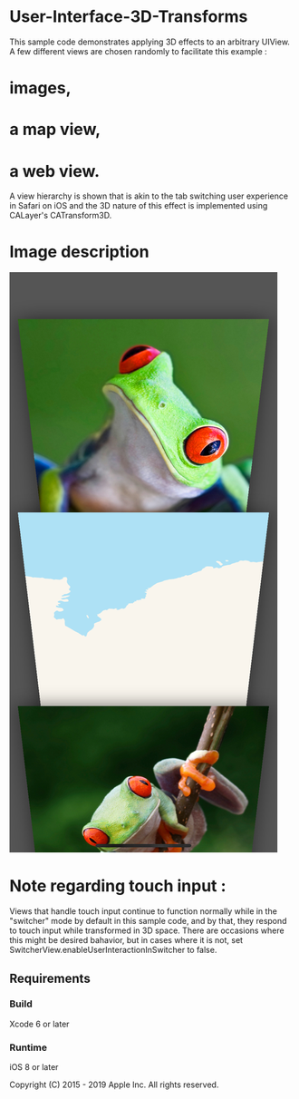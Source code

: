 # User-Interface-3D-Transforms

This sample code demonstrates applying 3D effects to an arbitrary UIView. 
A few different views are chosen randomly to facilitate this example : 
# images, 
# a map view, 
# a web view. 
A view hierarchy is shown that is akin to the tab switching user experience in Safari on iOS and the 3D nature of this effect is implemented using CALayer's CATransform3D.

# Image description

![Image description](https://github.com/amoltdhage/User-Interface-3D-Transforms/blob/master/Simulator%20Screen%20Shot%20-%20iPhone%20XR%20-%202019-12-18%20at%2002.37.14.png)


# Note regarding touch input : 

Views that handle touch input continue to function normally while in the "switcher" mode by default in this sample code, and by that, they respond to touch input while transformed in 3D space. There are occasions where this might be desired bahavior, but in cases where it is not, set SwitcherView.enableUserInteractionInSwitcher to false.     

## Requirements

### Build

Xcode 6 or later 

### Runtime

iOS 8 or later 

Copyright (C) 2015 - 2019 Apple Inc. All rights reserved.
